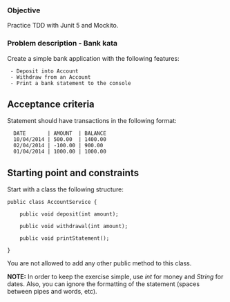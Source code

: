 ### Objective

Practice TDD with Junit 5 and Mockito.
 
### Problem description - Bank kata
 
Create a simple bank application with the following features:

     - Deposit into Account
     - Withdraw from an Account
     - Print a bank statement to the console
 
## Acceptance criteria

Statement should have transactions in the following format:

```
  DATE       | AMOUNT  | BALANCE
  10/04/2014 | 500.00  | 1400.00
  02/04/2014 | -100.00 | 900.00
  01/04/2014 | 1000.00 | 1000.00
```

## Starting point and constraints

Start with a class the following structure:

    public class AccountService {

        public void deposit(int amount);

        public void withdrawal(int amount);

        public void printStatement();

    }

You are not allowed to add any other public method to this class.

**NOTE:** In order to keep the exercise simple, use _int_ for money and _String_ for dates.
Also, you can ignore the formatting of the statement (spaces between pipes and words, etc).